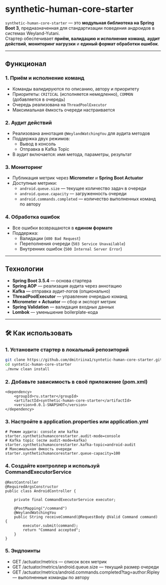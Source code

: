# synthetic-human-core-starter

`synthetic-human-core-starter` — это **модульная библиотека на Spring Boot 3**, предназначенная для стандартизации поведения андроидов в системах Weyland-Yutani.  
Стартер обеспечивает **приём, валидацию и исполнение команд**, **аудит действий**, **мониторинг нагрузки** и **единый формат обработки ошибок**.

---

## Функционал

### 1. **Приём и исполнение команд**
- Команды валидируются по описанию, автору и приоритету
- Приоритеты: `CRITICAL` (исполняется немедленно), `COMMON` (добавляется в очередь)
- Очередь реализована на `ThreadPoolExecutor`
- Максимальная ёмкость очереди настраивается

### 2. **Аудит действий**
- Реализована аннотация `@WeylandWatchingYou` для аудита методов
- Поддержка двух режимов:
  - Вывод в консоль
  - Отправка в Kafka Topic
- В аудит включается: имя метода, параметры, результат

### 3. **Мониторинг**
- Публикация метрик через **Micrometer** и **Spring Boot Actuator**
- Доступные метрики:
  - `android.queue.size` — текущее количество задач в очереди
  - `android.queue.capacity` — загруженность очереди
  - `android.commands.completed` — количество выполненных команд по автору

### 4. **Обработка ошибок**
- Все ошибки возвращаются в **едином формате**
- Поддержка:
  - Валидации (`400 Bad Request`)
  - Переполнения очереди (`503 Service Unavailable`)
  - Внутренних ошибок (`500 Internal Server Error`)

---

## Технологии

- **Spring Boot 3.5.4** — основа стартера
- **Spring AOP** — реализация аудита через аннотацию
- **Kafka** — отправка аудит-логов (опционально)
- **ThreadPoolExecutor** — управление очередью команд
- **Micrometer + Actuator** — сбор и экспорт метрик
- **Spring Validation** — валидация входных данных
- **Lombok** — уменьшение boilerplate-кода

---

## 🛠 Как использовать

### 1. Установите стартер в локальный репозиторий

```bash
git clone https://github.com/dmitriina1/syntetic-human-core-starter.git
cd syntetic-human-core-starter
./mvnw clean install
```

### 2. Добавьте зависимость в своё приложение (pom.xml)

```
<dependency>
    <groupId>ru.starter</groupId>
    <artifactId>synthetic-human-core-starter</artifactId>
    <version>0.0.1-SNAPSHOT</version>
</dependency>
```

### 3. Настройте в application.properties или application.yml

```
# Режим аудита: console или kafka
starter.synthetichumancorestarter.audit-mode=console
# Kafka topic (если audit-mode=kafka)
starter.synthetichumancorestarter.kafka-topic=android-audit
# Максимальная ёмкость очереди
starter.synthetichumancorestarter.queue-capacity=100
```

### 4. Создайте контроллер и используй CommandExecutorService

```
@RestController
@RequiredArgsConstructor
public class AndroidController {

    private final CommandExecutorService executor;

    @PostMapping("/command")
    @WeylandWatchingYou
    public String receiveCommand(@RequestBody @Valid Command command) {
        executor.submit(command);
        return "Command accepted";
    }
}
```

### 5. Эндпоинты
- GET /actuator/metrics — список всех метрик
- GET /actuator/metrics/android.queue.size — текущий размер очереди
- GET /actuator/metrics/android.commands.completed?tag=author:Ripley — выполненные команды по автору
